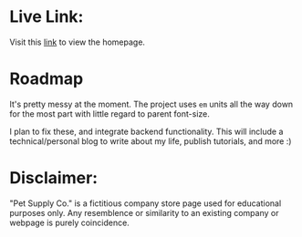 # Live Link:
Visit this [link](https://1zzowiebeha.github.io/) to view the homepage.

# Roadmap

It's pretty messy at the moment.
The project uses `em` units all the way down for the most part with little regard to parent font-size.

I plan to fix these, and integrate backend functionality.
This will include a technical/personal blog to write about my life, publish tutorials, and more :)

# Disclaimer:

"Pet Supply Co." is a fictitious company store page used for educational purposes only. Any resemblence or similarity to an existing company or webpage is purely coincidence.
